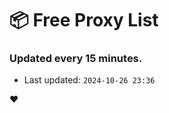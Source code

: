 # :package: Free Proxy List
### Updated every 15 minutes.

- Last updated: `2024-10-26 23:36`

:heart:
